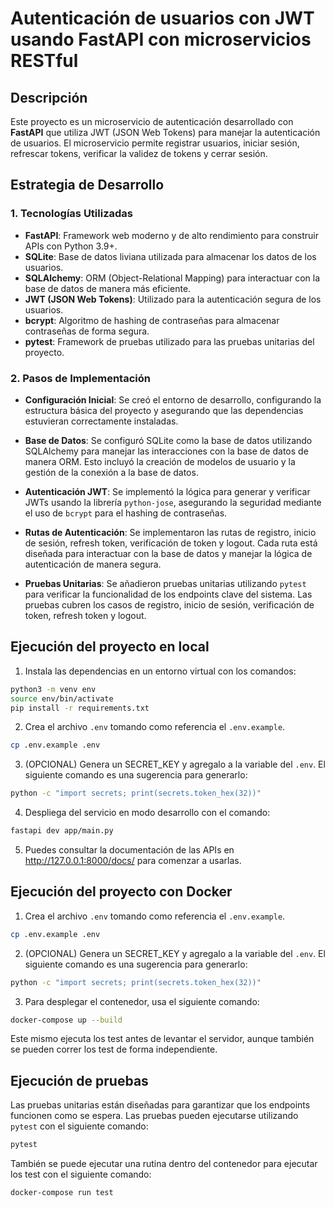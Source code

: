 # Autenticación de usuarios con JWT usando FastAPI con microservicios RESTful 

## Descripción

Este proyecto es un microservicio de autenticación desarrollado con **FastAPI** que utiliza JWT (JSON Web Tokens) para manejar la autenticación de usuarios. El microservicio permite registrar usuarios, iniciar sesión, refrescar tokens, verificar la validez de tokens y cerrar sesión.

## Estrategia de Desarrollo

### 1. **Tecnologías Utilizadas**
   - **FastAPI**: Framework web moderno y de alto rendimiento para construir APIs con Python 3.9+.
   - **SQLite**: Base de datos liviana utilizada para almacenar los datos de los usuarios.
   - **SQLAlchemy**: ORM (Object-Relational Mapping) para interactuar con la base de datos de manera más eficiente.
   - **JWT (JSON Web Tokens)**: Utilizado para la autenticación segura de los usuarios.
   - **bcrypt**: Algoritmo de hashing de contraseñas para almacenar contraseñas de forma segura.
   - **pytest**: Framework de pruebas utilizado para las pruebas unitarias del proyecto.


### 2. **Pasos de Implementación**
- **Configuración Inicial**: Se creó el entorno de desarrollo, configurando la estructura básica del proyecto y asegurando que las dependencias estuvieran correctamente instaladas.

- **Base de Datos**: Se configuró SQLite como la base de datos utilizando SQLAlchemy para manejar las interacciones con la base de datos de manera ORM. Esto incluyó la creación de modelos de usuario y la gestión de la conexión a la base de datos.

- **Autenticación JWT**: Se implementó la lógica para generar y verificar JWTs usando la librería `python-jose`, asegurando la seguridad mediante el uso de `bcrypt` para el hashing de contraseñas.

- **Rutas de Autenticación**: Se implementaron las rutas de registro, inicio de sesión, refresh token, verificación de token y logout. Cada ruta está diseñada para interactuar con la base de datos y manejar la lógica de autenticación de manera segura.

- **Pruebas Unitarias**: Se añadieron pruebas unitarias utilizando `pytest` para verificar la funcionalidad de los endpoints clave del sistema. Las pruebas cubren los casos de registro, inicio de sesión, verificación de token, refresh token y logout.


## Ejecución del proyecto en local

1. Instala las dependencias en un entorno virtual con los comandos:
```bash
python3 -m venv env
source env/bin/activate
pip install -r requirements.txt
```
2. Crea el archivo `.env` tomando como referencia el `.env.example`.
```bash
cp .env.example .env
```

3. (OPCIONAL) Genera un SECRET_KEY y agregalo a la variable del `.env`. El siguiente comando es una sugerencia para generarlo:
```bash
python -c "import secrets; print(secrets.token_hex(32))"
```

4. Despliega del servicio en modo desarrollo con el comando:
```bash
fastapi dev app/main.py
```

5. Puedes consultar la documentación de las APIs en http://127.0.0.1:8000/docs/ para comenzar a usarlas.


## Ejecución del proyecto con Docker

1. Crea el archivo `.env` tomando como referencia el `.env.example`.
```bash
cp .env.example .env
```

2. (OPCIONAL) Genera un SECRET_KEY y agregalo a la variable del `.env`. El siguiente comando es una sugerencia para generarlo:
```bash
python -c "import secrets; print(secrets.token_hex(32))"
```

3. Para desplegar el contenedor, usa el siguiente comando:

```bash
docker-compose up --build
```
Este mismo ejecuta los test antes de levantar el servidor, aunque también se pueden correr los test de forma independiente.

## Ejecución de pruebas

Las pruebas unitarias están diseñadas para garantizar que los endpoints funcionen como se espera. Las pruebas pueden ejecutarse utilizando `pytest` con el siguiente comando:

```bash
pytest
```

También se puede ejecutar una rutina dentro del contenedor para ejecutar los test con el siguiente comando:

```bash
docker-compose run test
```

